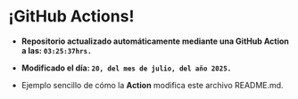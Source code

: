# ¡GitHub Actions!
* **Repositorio actualizado automáticamente mediante una GitHub Action a las: `03:25:37hrs.`**
* **Modificado el día: `20, del mes de julio, del año 2025.`**

* Ejemplo sencillo de cómo la **Action** modifica este archivo README.md.
